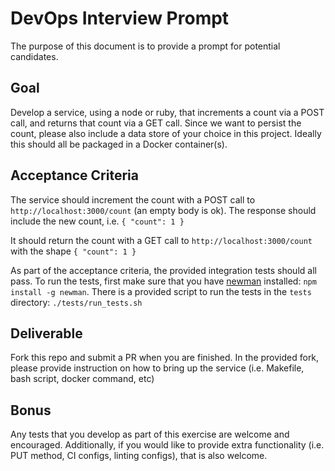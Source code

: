 # DevOps Interview Prompt
The purpose of this document is to provide a prompt for potential candidates.

## Goal
Develop a service, using a node or ruby, that increments a count via a POST call, and returns that count via a GET call.  Since we want to persist the count, please also include a data store of your choice in this project.  Ideally this should all be packaged in a Docker container(s).

## Acceptance Criteria
The service should increment the count with a POST call to `http://localhost:3000/count` (an empty body is ok).  The response should include the new count, i.e. `{ "count": 1 }`

It should return the count with a GET call to `http://localhost:3000/count` with the shape `{ "count": 1 }`

As part of the acceptance criteria, the provided integration tests should all pass.  To run the tests, first make sure that you have [newman](l) installed: `npm install -g newman`.  There is a provided script to run the tests in the `tests` directory: `./tests/run_tests.sh`

## Deliverable
Fork this repo and submit a PR when you are finished.  In the provided fork, please provide instruction on how to bring up the service (i.e. Makefile, bash script, docker command, etc)

## Bonus
Any tests that you develop as part of this exercise are welcome and encouraged.  Additionally, if you would like to provide extra functionality (i.e. PUT method, CI configs, linting configs), that is also welcome.
